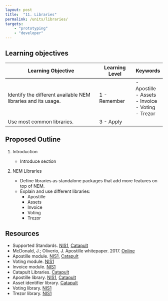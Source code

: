 ```yaml
---
layout: post
title:  "11. Libraries"
permalink: /units/libraries/
targets: 
    - "prototyping"
    - "developer"
---
```


## Learning objectives 

| Learning Objective | Learning Level | Keywords |
| --- | --- | --- |
| Identify the different available NEM libraries and its usage.| 1 - Remember | - Apostille <br> - Assets <br> - Invoice <br> - Voting <br> - Trezor |
| Use most common libraries. | 3 - Apply |


## Proposed Outline

1. Introduction
    * Introduce section
    
2. NEM Libraries
    * Define libraries as standalone packages that add more features on top of NEM.
    * Explain and use different libraries:
      - Apostille
      - Assets
      - Invoice
      - Voting
      - Trezor

## Resources

* Supported Standards. [NIS1](https://github.com/NEMProject/NIP), [Catapult](https://github.com/nemtech/NIP)
* McDonald, J.; Oliverio, J. Apostille whitepaper. 2017. [Online](https://nem.io/wp-content/themes/nem/files/ApostilleWhitePaper.pdf)
* Apostille module. [NIS1](http://docs.nem.io/en/nanowallet/apostille-module), [Catapult](http://apostille.io)
* Voting module. [NIS1](http://docs.nem.io/en/nanowallet/voting-module)
* Invoice module. [NIS1](http://docs.nem.io/en/nanowallet/send-receive)
* Catapult Libraries. [Catapult](https://nemtech.github.io/sdk/libraries.html)
* Apostille library. [NIS1](https://github.com/QuantumMechanics/NEM-sdk#101---create-an-apostille), [Catapult](https://apostille.io)
* Asset identifier library. [Catapult](https://github.com/aleixmorgadas/nem2-asset-identifier)
* Voting library. [NIS1](https://github.com/shierve/nem-voting)
* Trezor library. [NIS1](https://github.com/shierve/nem-trezor)